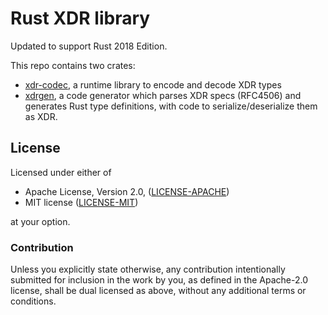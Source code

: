 # Rust XDR library

Updated to support Rust 2018 Edition.

This repo contains two crates:
  * [xdr-codec](xdr-codec), a runtime library to encode and decode XDR types
  * [xdrgen](xdrgen), a code generator which parses XDR specs (RFC4506) and
    generates Rust type definitions, with code to serialize/deserialize
    them as XDR.

## License

Licensed under either of

 * Apache License, Version 2.0, ([LICENSE-APACHE](http://www.apache.org/licenses/LICENSE-2.0))
 * MIT license ([LICENSE-MIT](http://opensource.org/licenses/MIT))

at your option.

### Contribution

Unless you explicitly state otherwise, any contribution intentionally submitted
for inclusion in the work by you, as defined in the Apache-2.0 license, shall be dual licensed as above, without any
additional terms or conditions.
